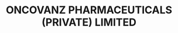 ---
title: "ONCOVANZ PHARMACEUTICALS (PRIVATE) LIMITED"
url: /karachi/oncovanz-pharmaceuticals-private-limited/
shop: medical supply
---